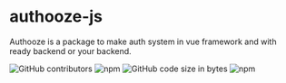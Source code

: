 # authooze-js
Authooze is a package to make auth system in vue framework and with ready backend or your backend.

![GitHub contributors](https://img.shields.io/github/contributors/AmrSaher/authooze-js.svg?style=flat-square)
![npm](https://img.shields.io/npm/v/authooze.svg)
![GitHub code size in bytes](https://img.shields.io/github/languages/code-size/AmrSaher/authooze-js.svg)
![npm](https://img.shields.io/npm/dt/authooze.svg?color=green&style=popout)
